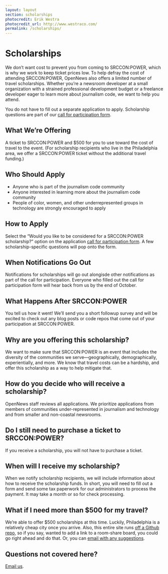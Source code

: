 ```yaml
---
layout: layout
section: scholarships
photocredit: Erik Westra
photocredit_url: http://www.westraco.com/
permalink: /scholarships/
---
```


# Scholarships

We don&rsquo;t want cost to prevent you from coming to SRCCON:POWER, which is why we work to keep ticket prices low. To help defray the cost of attending SRCCON:POWER, OpenNews also offers a limited number of travel scholarships. Whether you&rsquo;re a newsroom developer at a small organization with a strained professional development budget or a freelance developer eager to learn more about journalism code, we want to help you attend.

You do not have to fill out a separate application to apply. Scholarship questions are part of our [call for participation form](/participation/form).

## What We&rsquo;re Offering
A ticket to SRCCON:POWER and $500 for you to use toward the cost of travel to the event. (For scholarship recipients who live in the Philadelphia area, we offer a SRCCON:POWER ticket without the additional travel funding.)

## Who Should Apply
* Anyone who is part of the journalism code community
* Anyone interested in learning more about the journalism code community
* People of color, women, and other underrepresented groups in technology are strongly encouraged to apply

## How to Apply
Select the &ldquo;Would you like to be considered for a SRCCON:POWER scholarship?&rdquo; option on the application [call for participation form](/participation/form). A few scholarship-specific questions will pop onto the form.

## When Notifications Go Out
Notifications for scholarships will go out alongisde other notifications as part of the call for participation. Everyone who filled out the call for participation form will hear back from us by the end of October.

## What Happens After SRCCON:POWER
You tell us how it went! We&rsquo;ll send you a short followup survey and will be excited to check out any blog posts or code repos that come out of your participation at SRCCON:POWER.

## Why are you offering this scholarship?
We want to make sure that SRCCON:POWER is an event that includes the diversity of the communities we serve&mdash;geographically, demographically, experientially, and more. We know that travel costs can be a hardship, and offer this scholarship as a way to help mitigate that.

## How do you decide who will receive a scholarship?
OpenNews staff reviews all applications. We prioritize applications from members of communities under-represented in journalism and technology and from smaller and non-coastal newsrooms.

## Do I still need to purchase a ticket to SRCCON:POWER?
If you receive a scholarship, you will not have to purchase a ticket.

## When will I receive my scholarship?
When we notify scholarship recipients, we will include information about how to receive the scholarship funds. In short, you will need to fill out a form and send some tax paperwork for our administrators to process the payment. It may take a month or so for check processing.

## What if I need more than $500 for my travel?
We&rsquo;re able to offer $500 scholarships at this time. Luckily, Philadelphia is a relatively cheap city once you arrive. Also, this entire site runs [off a Github repo](https://github.com/OpenNews/srccon-power), so if you say, wanted to add a link to a room-share board, you could go right ahead and do that. Or, you can [email with any suggestions](mailto:erika@opennews.org).

## Questions not covered here?
[Email us](mailto:srccon@opennews.org).
